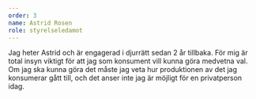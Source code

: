 ```yaml
---
order: 3
name: Astrid Rosen
role: styrelseledamot
---
```

Jag heter Astrid och är engagerad i djurrätt sedan 2 år tillbaka. För mig är total insyn viktigt för att jag som konsument vill kunna göra medvetna val. Om jag ska kunna göra det måste jag veta hur produktionen av det jag konsumerar gått till, och det anser inte jag är möjligt för en privatperson idag.
